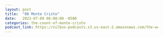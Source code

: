 ```yaml
---
layout: post
title:  "08 Monte Cristo"
date:   2023-07-09 06:08:00 -0500
categories: the-count-of-monte-cristo
podcast_link: https://nilbus-podcasts.s3.us-east-2.amazonaws.com/the-well-trained-mind/The%20Count%20of%20Monte%20Cristo/08%20Monte%20Cristo.mp3
---
```

